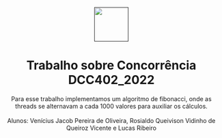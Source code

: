 <br />
<p align="center">
  <a href="">
    <img src="https://user-images.githubusercontent.com/49700354/114078715-a61b2f00-987f-11eb-8eef-6fd7cfc17d33.png" alt="" width="80" height="80">
  </a>

  <h1 align="center"> Trabalho sobre Concorrência
    DCC402_2022
</h1>
  
  <p align="center">
 Para esse trabalho implementamos um algoritmo de fibonacci, onde as threads se alternavam a cada 1000 valores para auxiliar os cálculos.
    <br />
  <br/>
  Alunos: Venícius Jacob Pereira de Oliveira, Rosialdo Queivison Vidinho de Queiroz Vicente e Lucas Ribeiro
    <br />
    <br />

